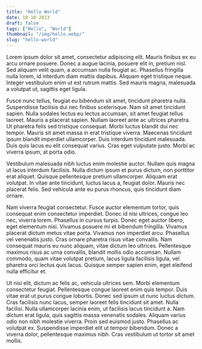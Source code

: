 ```yaml
---
title: "Hello World"
date: 10-10-2023
draft: false
tags: ["Hello", "World"]
thumbnail: "/img/hello.webp/"
slug: "hello-world"
---
```


Lorem ipsum dolor sit amet, consectetur adipiscing elit. Mauris finibus ex eu arcu ornare posuere. Donec a augue lacinia, posuere elit in, pretium nisl. Sed aliquam velit quam, a accumsan nulla feugiat ac. Phasellus fringilla nulla lorem, id interdum diam mattis dapibus. Aliquam eget tristique neque. Integer vestibulum enim ut est rutrum mattis. Sed mauris magna, malesuada a volutpat ut, sagittis eget ligula.

Fusce nunc tellus, feugiat eu bibendum sit amet, tincidunt pharetra nulla. Suspendisse facilisis dui nec finibus scelerisque. Nam sit amet tincidunt sapien. Nulla sodales lectus eu lectus accumsan, sit amet feugiat tellus laoreet. Mauris a placerat sapien. Nullam laoreet ante ac ultrices pharetra. Ut pharetra felis sed tristique consequat. Morbi luctus blandit dui nec tempor. Mauris sit amet massa in erat tristique viverra. Maecenas tincidunt ipsum blandit imperdiet ullamcorper. Duis interdum tincidunt malesuada. Duis quis lacus eu elit consequat varius. Cras eget vulputate justo. Morbi ac viverra ipsum, at porta odio.

Vestibulum malesuada nibh luctus enim molestie auctor. Nullam quis magna ut lacus interdum facilisis. Nulla dictum ipsum et purus dictum, non porttitor erat aliquet. Quisque pellentesque pretium ullamcorper. Aliquam erat volutpat. In vitae ante tincidunt, luctus lacus a, feugiat dolor. Mauris nec placerat felis. Sed vehicula ante eu purus rhoncus, quis tincidunt diam ornare.

Nam viverra feugiat consectetur. Fusce auctor elementum tortor, quis consequat enim consectetur imperdiet. Donec id nisi ultrices, congue leo nec, viverra lorem. Phasellus in cursus turpis. Donec eget auctor libero, eget elementum nisi. Vivamus posuere mi et bibendum fringilla. Vivamus placerat dictum metus vitae porta. Vivamus non imperdiet arcu. Phasellus vel venenatis justo. Cras ornare pharetra risus vitae convallis. Nam consequat mauris eu nunc aliquam, vitae dictum leo ultrices. Pellentesque maximus risus ac urna convallis, blandit mollis odio accumsan. Nullam commodo, quam vitae volutpat pretium, lacus ligula facilisis ligula, vel pharetra orci lectus quis lacus. Quisque semper sapien enim, eget eleifend nulla efficitur et.

Ut nisi elit, dictum ac felis ac, vehicula ultrices sem. Morbi elementum consectetur feugiat. Pellentesque congue laoreet enim quis tempor. Duis vitae erat ut purus congue lobortis. Donec sed ipsum ut nunc luctus dictum. Cras facilisis nunc lacus, semper laoreet felis tincidunt sit amet. Nulla facilisi. Nulla ullamcorper lacinia enim, ut facilisis lacus tincidunt a. Nam dictum erat ligula, quis sagittis massa venenatis sodales. Aliquam varius odio non nibh molestie viverra. Proin sed euismod justo. Phasellus ac volutpat ex. Suspendisse imperdiet elit ut tempor bibendum. Donec a viverra dolor, pellentesque maximus nibh. Cras vestibulum ut tortor sit amet mollis.
